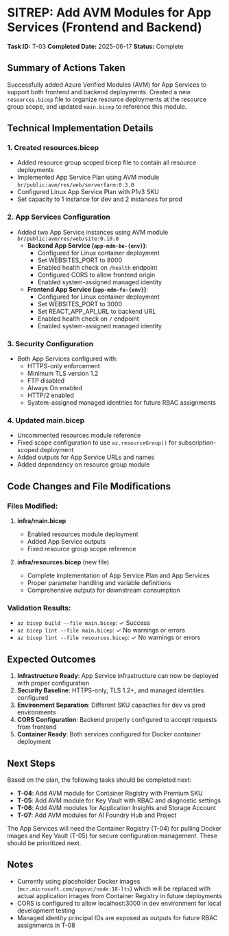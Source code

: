 # SITREP: Add AVM Modules for App Services (Frontend and Backend)

**Task ID:** T-03
**Completed Date:** 2025-06-17
**Status:** Complete

## Summary of Actions Taken

Successfully added Azure Verified Modules (AVM) for App Services to support both frontend and backend deployments. Created a new `resources.bicep` file to organize resource deployments at the resource group scope, and updated `main.bicep` to reference this module.

## Technical Implementation Details

### 1. Created resources.bicep
- Added resource group scoped bicep file to contain all resource deployments
- Implemented App Service Plan using AVM module `br/public:avm/res/web/serverfarm:0.3.0`
- Configured Linux App Service Plan with P1v3 SKU
- Set capacity to 1 instance for dev and 2 instances for prod

### 2. App Services Configuration
- Added two App Service instances using AVM module `br/public:avm/res/web/site:0.10.0`
  - **Backend App Service (`app-mdm-be-{env}`)**:
    - Configured for Linux container deployment
    - Set WEBSITES_PORT to 8000
    - Enabled health check on `/health` endpoint
    - Configured CORS to allow frontend origin
    - Enabled system-assigned managed identity
  - **Frontend App Service (`app-mdm-fe-{env}`)**:
    - Configured for Linux container deployment
    - Set WEBSITES_PORT to 3000
    - Set REACT_APP_API_URL to backend URL
    - Enabled health check on `/` endpoint
    - Enabled system-assigned managed identity

### 3. Security Configuration
- Both App Services configured with:
  - HTTPS-only enforcement
  - Minimum TLS version 1.2
  - FTP disabled
  - Always On enabled
  - HTTP/2 enabled
  - System-assigned managed identities for future RBAC assignments

### 4. Updated main.bicep
- Uncommented resources module reference
- Fixed scope configuration to use `az.resourceGroup()` for subscription-scoped deployment
- Added outputs for App Service URLs and names
- Added dependency on resource group module

## Code Changes and File Modifications

### Files Modified:
1. **infra/main.bicep**
   - Enabled resources module deployment
   - Added App Service outputs
   - Fixed resource group scope reference

2. **infra/resources.bicep** (new file)
   - Complete implementation of App Service Plan and App Services
   - Proper parameter handling and variable definitions
   - Comprehensive outputs for downstream consumption

### Validation Results:
- `az bicep build --file main.bicep`: ✓ Success
- `az bicep lint --file main.bicep`: ✓ No warnings or errors
- `az bicep lint --file resources.bicep`: ✓ No warnings or errors

## Expected Outcomes

1. **Infrastructure Ready**: App Service infrastructure can now be deployed with proper configuration
2. **Security Baseline**: HTTPS-only, TLS 1.2+, and managed identities configured
3. **Environment Separation**: Different SKU capacities for dev vs prod environments
4. **CORS Configuration**: Backend properly configured to accept requests from frontend
5. **Container Ready**: Both services configured for Docker container deployment

## Next Steps

Based on the plan, the following tasks should be completed next:
- **T-04**: Add AVM module for Container Registry with Premium SKU
- **T-05**: Add AVM module for Key Vault with RBAC and diagnostic settings
- **T-06**: Add AVM modules for Application Insights and Storage Account
- **T-07**: Add AVM modules for AI Foundry Hub and Project

The App Services will need the Container Registry (T-04) for pulling Docker images and Key Vault (T-05) for secure configuration management. These should be prioritized next.

## Notes

- Currently using placeholder Docker images (`mcr.microsoft.com/appsvc/node:18-lts`) which will be replaced with actual application images from Container Registry in future deployments
- CORS is configured to allow localhost:3000 in dev environment for local development testing
- Managed identity principal IDs are exposed as outputs for future RBAC assignments in T-08
